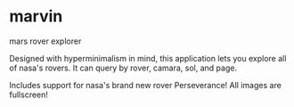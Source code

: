 # marvin
mars rover explorer

Designed with hyperminimalism in mind,
this application lets you explore all of nasa's rovers.
It can query by rover, camara, sol, and page.

Includes support for nasa's brand new rover Perseverance!
All images are fullscreen!
